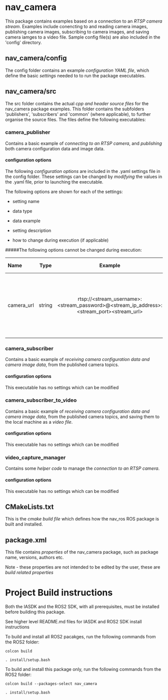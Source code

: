 # nav_camera

This package contains examples based on a connection to an *RTSP camera stream*. Examples include conencting to and reading
camera images, publishing camera images, subscribing to camera images, and saving camera iamges to a video file. Sample
config file(s) are also included in the 'config' directory.

## nav_camera/config

The config folder contains an example *configuration YAML file*, which define the basic *settings* needed to to run the package executables.

## nav_camera/src

The src folder contains the actual *cpp and header source files* for the nav_camera package examples. This folder contains the subfolders 'publishers', 'subscribers' and 'common' (where applicable), to further organise the source files. The files define the following executables:

### camera_publisher

Contains a basic example of *connecting to an RTSP camera*, and *publishing* both camera configuration data and image data.

#### configuration options

The following *configuration options* are included in the .yaml settings file in the config folder. These settings can be
changed by *modifying* the values in the .yaml file, prior to launching the executable.

The following options are shown for each of the settings:

* setting name

* data type

* data example

* setting description

* how to change during execution (if applicable)

#####The following options cannot be changed during execution:

| Name           | Type      | Example                  |Description                    | How to change                                |
| :------------- | :-------: | :----------------------: | :---------------------------: | :--------------------------------------------: |
| camera_url     | string    | rtsp://<stream_username>:<stream_password>@<stream_ip_address>:<stream_port><stream_url> | *The complete URI which defines the stream, including username, password, ip address and port*| N/A |

### camera_subscriber

Contains a basic example of *receiving camera configuration data and camera image data*, from the published camera topics.

#### configuration options

This executable has no settings which can be modified

### camera_subscriber_to_video

Contains a basic example of *receiving camera configuration data and camera image data*, from the published camera topics, and
saving them to the local machine as a *video file*.

#### configuration options

This executable has no settings which can be modified

### video_capture_manager

Contains some *helper code* to manage the *connection to an RTSP camera*.

#### configuration options

This executable has no settings which can be modified

## CMakeLists.txt

This is the *cmake build file* which defines how the nav_ros ROS package is built and installed.

## package.xml

This file contains *properties* of the nav_camera package, such as package name, versions, authors etc.

Note - these properties are not intended to be edited by the user, these are *build related properties*

# Project Build instructions

Both the IASDK and the ROS2 SDK, with all prerequisites, must be installed before building this package.

See higher level README.md files for IASDK and ROS2 SDK install instructions

To build and install all ROS2 pacakges, run the following commands from the ROS2 folder:

```
colcon build

. install/setup.bash
```

To build and install this package only, run the following commands from the ROS2 folder:

```
colcon build --packages-select nav_camera

. install/setup.bash
```